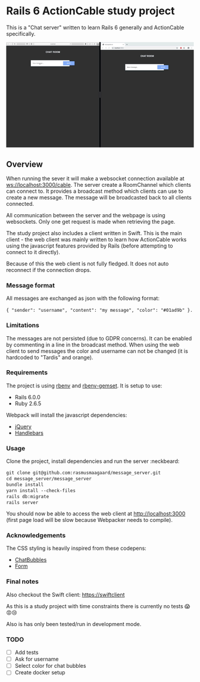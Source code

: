 # Rails 6 ActionCable study project
This is a "Chat server" written to learn Rails 6 generally and ActionCable specifically.

![Screenshot](Documentation/Screenshots/WebClient.gif?raw=true "Web Client")

## Overview
When running the sever it will make a websocket connection available at <ws://localhost:3000/cable>.
The server create a RoomChannel which clients can connect to. It provides a broadcast method which
clients can use to create a new message. The message will be broadcasted back to all clients connected.

All communication between the server and the webpage is using websockets. Only one get request is
made when retrieving the page.

The study project also includes a client written in Swift. This is the main client - the web client
was mainly written to learn how ActionCable works using the javascript features provided by Rails (before
attempting to connect to it directly).

Because of this the web client is not fully fledged. It does not auto reconnect if the connection drops.

### Message format
All messages are exchanged as json with the following format:

```{ "sender": "username", "content": "my message", "color": "#01ad9b" }.```

### Limitations
The messages are not persisted (due to GDPR concerns). It can be enabled by commenting in a line in the broadcast method.
When using the web client to send messages the color and username can not be changed (it is hardcoded to "Tardis" and orange). 

### Requirements
The project is using [rbenv](https://github.com/rbenv/rbenv) and [rbenv-gemset](https://github.com/jf/rbenv-gemset). It is setup to use: 
* Rails 6.0.0
* Ruby 2.6.5

Webpack will install the javascript dependencies:
* [jQuery](https://jquery.com)
* [Handlebars](https://handlebarsjs.com)

### Usage
Clone the project, install dependencies and run the server  :neckbeard:
```
git clone git@github.com:rasmusmaagaard/message_server.git
cd message_server/message_server
bundle install
yarn install --check-files
rails db:migrate
rails server
```
You should now be able to access the web client at <http://localhost:3000> (first page load will be slow because Webpacker
needs to compile).

### Acknowledgements
The CSS styling is heavily inspired from these codepens:
* [ChatBubbles](https://codepen.io/Kosai106/pen/eZvJwY)
* [Form](https://codepen.io/visualcookie/pen/kkwxPm)

### Final notes
Also checkout the Swift client: <https://swiftclient>

As this is a study project with time constraints there is currently no tests :scream::rage::cry:

Also is has only been tested/run in development mode.

### TODO
- [ ] Add tests
- [ ] Ask for username
- [ ] Select color for chat bubbles 
- [ ] Create docker setup 
